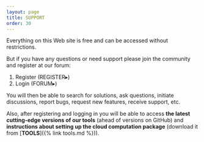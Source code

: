 ```yaml
---
layout: page
title: SUPPORT
order: 30
---
```


Everything on this Web site is free and can be accessed without restrictions.

But if you have any questions or need support please join the community and register at our forum:

1. Register (REGISTER▸)
2. Login (FORUM▸)

You will then be able to search for solutions, ask questions, initiate discussions, report bugs, request
new features, receive support, etc. 

Also, after registering and logging in you will be able to access **the latest cutting-edge versions of our tools**
(ahead of versions on GitHub) and **instructions about setting up the cloud computation package**
(download it from [**TOOLS**]({% link tools.md %})). 


